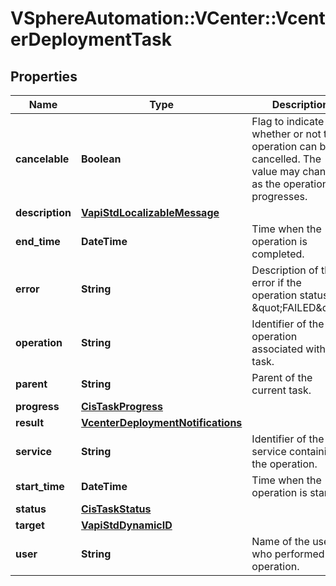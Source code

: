 # VSphereAutomation::VCenter::VcenterDeploymentTask

## Properties
Name | Type | Description | Notes
------------ | ------------- | ------------- | -------------
**cancelable** | **Boolean** | Flag to indicate whether or not the operation can be cancelled. The value may change as the operation progresses. | 
**description** | [**VapiStdLocalizableMessage**](VapiStdLocalizableMessage.md) |  | 
**end_time** | **DateTime** | Time when the operation is completed. | [optional] 
**error** | **String** | Description of the error if the operation status is \&quot;FAILED\&quot;. | [optional] 
**operation** | **String** | Identifier of the operation associated with the task. | 
**parent** | **String** | Parent of the current task. | [optional] 
**progress** | [**CisTaskProgress**](CisTaskProgress.md) |  | [optional] 
**result** | [**VcenterDeploymentNotifications**](VcenterDeploymentNotifications.md) |  | [optional] 
**service** | **String** | Identifier of the service containing the operation. | 
**start_time** | **DateTime** | Time when the operation is started. | [optional] 
**status** | [**CisTaskStatus**](CisTaskStatus.md) |  | 
**target** | [**VapiStdDynamicID**](VapiStdDynamicID.md) |  | [optional] 
**user** | **String** | Name of the user who performed the operation. | [optional] 


